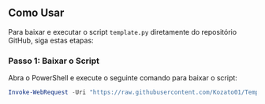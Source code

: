 ## Como Usar

Para baixar e executar o script `template.py` diretamente do repositório GitHub, siga estas etapas:

### Passo 1: Baixar o Script

Abra o PowerShell e execute o seguinte comando para baixar o script:

```powershell
Invoke-WebRequest -Uri "https://raw.githubusercontent.com/Kozato01/TemplateDE/main/template/template.py" -OutFile "template.py"; python template.py

